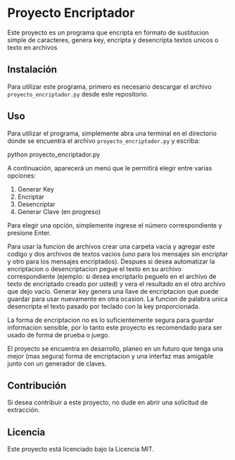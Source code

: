 # Proyecto Encriptador

Este proyecto es un programa que encripta en formato de sustitucion simple de caracteres, genera key, encripta y desencripta textos unicos o texto en archivos 

## Instalación

Para utilizar este programa, primero es necesario descargar el archivo `proyecto_encriptador.py` desde este repositorio.

## Uso

Para utilizar el programa, simplemente abra una terminal en el directorio donde se encuentra el archivo `proyecto_encriptador.py` y escriba:

python proyecto_encriptador.py


A continuación, aparecerá un menú que le permitirá elegir entre varias opciones:

1. Generar Key
2. Encriptar
3. Desencriptar
4. Generar Clave (en progreso)

Para elegir una opción, simplemente ingrese el número correspondiente y presione Enter.

Para usar la funcion de archivos crear una carpeta vacia y agregar este codigo y dos archivos de textos vacios (uno para los mensajes sin encriptar y otro para los mensajes encriptados). Despues si desea automatizar la encriptacion o desencriptacion pegue el texto en su archivo correspondiente (ejemplo: si desea encriptarlo peguelo en el archivo de texto de encriptado creado por usted) y vera el resultado en el otro archivo que dejo vacio.
Generar key genera una llave de encriptacion que puede guardar para usar nuevamente en otra ocasion.
La funcion de palabra unica desencripta el texto pasado por teclado con la key proporcionada.

La forma de encriptacion no es lo suficientemente segura para guardar informacion sensible, por lo tanto este proyecto es recomendado para ser usado de forma de prueba o juego.

El proyecto se encuentra en desarrollo, planeo en un futuro que tenga una mejor (mas segura) forma de encriptacion y una interfaz mas amigable junto con un generador de claves.

## Contribución

Si desea contribuir a este proyecto, no dude en abrir una solicitud de extracción.

## Licencia

Este proyecto está licenciado bajo la Licencia MIT.
